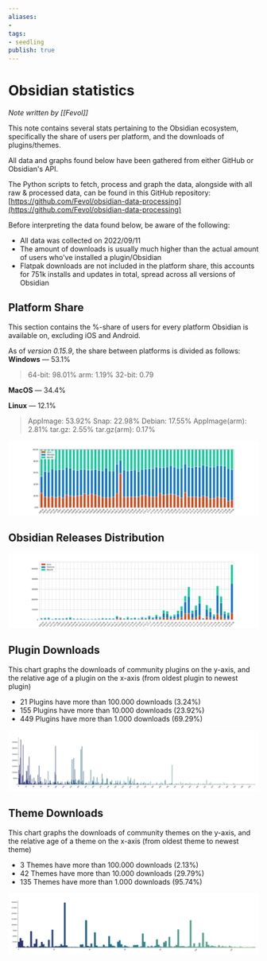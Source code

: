```yaml
---
aliases: 
- 
tags:
- seedling
publish: true
---
```


# Obsidian statistics
*Note written by [[Fevol]]*

This note contains several stats pertaining to the Obsidian ecosystem, specifically the share of users per platform, and the downloads of plugins/themes.

All data and graphs found below have been gathered from either GitHub or Obsidian's API. 

The Python scripts to fetch, process and graph the data, alongside with all raw & processed data, can be found in this GitHub repository: [https://github.com/Fevol/obsidian-data-processing](https://github.com/Fevol/obsidian-data-processing)

Before interpreting the data found below, be aware of the following:
- All data was collected on 2022/09/11
- The amount of downloads is usually much higher than the actual amount of users who've installed a plugin/Obsidian
- Flatpak downloads are not included in the platform share, this accounts for 751k installs and updates in total, spread across all versions of Obsidian


## Platform Share

This section contains the %-share of users for every platform Obsidian is available on, excluding iOS and Android.

As of *version 0.15.9*, the share between platforms is divided as follows:
**Windows** — 53.1%
>64-bit: 98.01%
>arm:    1.19%
>32-bit: 0.79

**MacOS** — 34.4%

**Linux** — 12.1%
>AppImage: 53.92%
>Snap: 22.98%
>Debian: 17.55%
>AppImage(arm): 2.81%
>tar.gz: 2.55%
>tar.gz(arm): 0.17%

![Releases stats](https://raw.githubusercontent.com/Fevol/obsidian-data-processing/master/images/releases-platform-share.png)


## Obsidian Releases Distribution

![Releases stats](https://raw.githubusercontent.com/Fevol/obsidian-data-processing/master/images/releases-full.png)



## Plugin Downloads

This chart graphs the downloads of community plugins on the y-axis, and the relative age of a plugin on the x-axis (from oldest plugin to newest plugin)

- 21 Plugins have more than 100.000 downloads (3.24%)
- 155 Plugins have more than 10.000 downloads (23.92%)
- 449 Plugins have more than 1.000 downloads (69.29%)

![Plugin downloads](https://raw.githubusercontent.com/Fevol/obsidian-data-processing/master/images/plugins-chronological.png)



## Theme Downloads

This chart graphs the downloads of community themes on the y-axis, and the relative age of a theme on the x-axis (from oldest theme to newest theme)

- 3 Themes have more than 100.000 downloads (2.13%)
- 42 Themes have more than 10.000 downloads (29.79%)
- 135 Themes have more than 1.000 downloads (95.74%)

![Theme downloads](https://raw.githubusercontent.com/Fevol/obsidian-data-processing/master/images/themes-chronological.png)